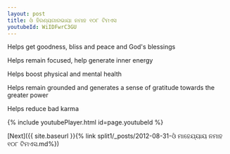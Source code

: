 ```yaml
---
layout: post
title: ଓଁ ହିରଣ୍ୟଗାରଭାୟା ନମାହ ୧୦୮ ଟିମଏସ
youtubeId: WiIDFwrC3GU
---
```

 
 
Helps get goodness, bliss and peace and God's blessings
 
Helps remain focused, help generate inner energy 
 
Helps boost physical and mental health 
 
Helps remain grounded and generates a sense of gratitude towards the greater power 
 
Helps reduce bad karma
 
 
 
 


{% include youtubePlayer.html id=page.youtubeId %}
 
[Next]({{ site.baseurl }}{% link  split1/_posts/2012-08-31-ଓଁ ମାହେଯ୍ୟାୟ ନମାହ ୧୦୮ ଟିମଏସ.md%})
 
